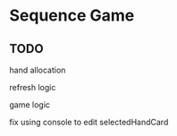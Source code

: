 # Sequence Game

## TODO

hand allocation

refresh logic

game logic

fix using console to edit selectedHandCard